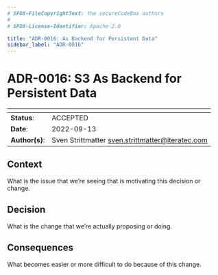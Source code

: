 ```yaml
---
# SPDX-FileCopyrightText: the secureCodeBox authors
#
# SPDX-License-Identifier: Apache-2.0

title: "ADR-0016: As Backend for Persistent Data"
sidebar_label: "ADR-0016"
---
```

# ADR-0016: S3 As Backend for Persistent Data

| <!-- -->       | <!-- -->                                           |
|----------------|----------------------------------------------------|
| **Status**:    | ACCEPTED                                           |
| **Date**:      | 2022-09-13                                         |
| **Author(s)**: | Sven Strittmatter <sven.strittmatter@iteratec.com> |

## Context

What is the issue that we’re seeing that is motivating this decision
or change.

## Decision

What is the change that we’re actually proposing or doing.

## Consequences

What becomes easier or more difficult to do because of this
change.

